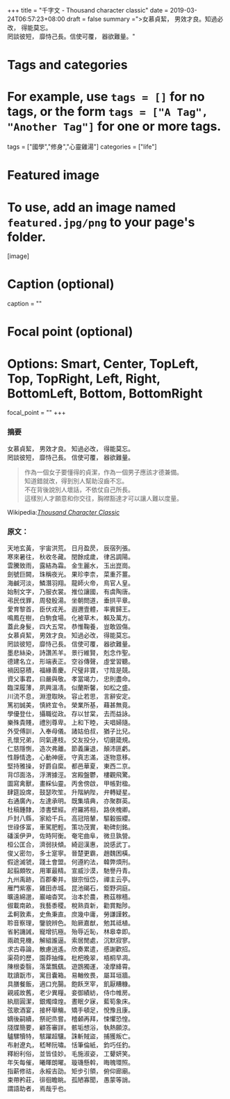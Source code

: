 +++
title = "千字文 - Thousand character classic"
date = 2019-03-24T06:57:23+08:00
draft = false
summary =">女慕貞絜， 男效才良。知過必改， 得能莫忘。<br>罔談彼短， 靡恃己長。信使可覆， 器欲難量。"

# Tags and categories
# For example, use `tags = []` for no tags, or the form `tags = ["A Tag", "Another Tag"]` for one or more tags.
tags = ["國學","修身","心靈雞湯"]
categories = ["life"]

# Featured image
# To use, add an image named `featured.jpg/png` to your page's folder. 
[image]
  # Caption (optional)
  caption = ""

  # Focal point (optional)
  # Options: Smart, Center, TopLeft, Top, TopRight, Left, Right, BottomLeft, Bottom, BottomRight
  focal_point = ""
+++
### 摘要
女慕貞絜， 男效才良。 
知過必改， 得能莫忘。  
罔談彼短， 靡恃己長。 
信使可覆， 器欲難量。 
 
> 作為一個女子要懂得的貞潔，作為一個男子應該才德兼備。  
> 知道錯就改，得到別人幫助沒齒不忘。  
> 不在背後說別人壞話，不依仗自己所長。  
> 這樣別人才願意和你交往，胸襟豁達才可以讓人難以度量。  

Wikipedia:[_Thousand Character Classic_](https://en.wikipedia.org/wiki/Thousand_Character_Classic)
### 原文：
天地玄黃， 宇宙洪荒。 日月盈昃， 辰宿列張。  
寒來暑往， 秋收冬藏。 閏餘成歲， 律呂調陽。  
雲騰致雨， 露結為霜。 金生麗水， 玉出崑崗。  
劍號巨闕， 珠稱夜光。 果珍李柰， 菜重芥薑。  
海鹹河淡， 鱗潛羽翔。 龍師火帝， 鳥官人皇。  
始制文字， 乃服衣裳。 推位讓國， 有虞陶唐。  
弔民伐罪， 周發殷湯。 坐朝問道， 垂拱平章。  
愛育黎首， 臣伏戎羌。 遐邇壹體， 率賓歸王。  
鳴鳳在樹， 白駒食場。 化被草木， 賴及萬方。  
蓋此身髮， 四大五常。 恭惟鞠養， 豈敢毀傷。  
女慕貞絜， 男效才良。 知過必改， 得能莫忘。  
罔談彼短， 靡恃己長。 信使可覆， 器欲難量。  
墨悲絲染， 詩讚羔羊。 景行維賢， 剋念作聖。  
德建名立， 形端表正。 空谷傳聲， 虛堂習聽。  
禍因惡積， 福緣善慶。 尺璧非寶， 寸陰是競。  
資父事君， 曰嚴與敬。 孝當竭力， 忠則盡命。  
臨深履薄， 夙興溫凊。 似蘭斯馨， 如松之盛。  
川流不息， 淵澄取映。 容止若思， 言辭安定。  
篤初誠美， 慎終宜令。 榮業所基， 藉甚無竟。  
學優登仕， 攝職從政。 存以甘棠， 去而益詠。  
樂殊貴賤， 禮別尊卑。 上和下睦， 夫唱婦隨。  
外受傅訓， 入奉母儀。 諸姑伯叔， 猶子比兒。  
孔懷兄弟， 同氣連枝。 交友投分， 切磨箴規。  
仁慈隱惻， 造次弗離。 節義廉退， 顛沛匪虧。  
性靜情逸， 心動神疲。 守真志滿， 逐物意移。  
堅持雅操， 好爵自縻。 都邑華夏， 東西二京。  
背邙面洛， 浮渭據涇。 宮殿盤鬱， 樓觀飛驚。  
圖寫禽獸， 畫綵仙靈。 丙舍傍啟， 甲帳對楹。  
肆筵設席， 鼓瑟吹笙。 升階納陛， 弁轉疑星。  
右通廣內， 左達承明。 既集墳典， 亦聚群英。  
杜稿鍾隸， 漆書壁經。 府羅將相， 路俠槐卿。  
戶封八縣， 家給千兵。 高冠陪輦， 驅轂振纓。  
世祿侈富， 車駕肥輕。 策功茂實， 勒碑刻銘。  
磻溪伊尹， 佐時阿衡。 奄宅曲阜， 微旦孰營。  
桓公匡合， 濟弱扶傾。 綺迴漢惠， 說感武丁。  
俊乂密勿， 多士寔寧。 晉楚更霸， 趙魏困橫。  
假途滅虢， 踐土會盟。 何遵約法， 韓弊煩刑。  
起翦頗牧， 用軍最精。 宣威沙漠， 馳譽丹青。  
九州禹跡， 百郡秦并。 嶽宗恒岱， 禪主云亭。  
雁門紫塞， 雞田赤城。 昆池碣石， 鉅野洞庭。  
曠遠綿邈， 巖岫杳冥。 治本於農， 務茲稼穡。  
俶載南畝， 我藝黍稷。 稅熟貢新， 勸賞黜陟。  
孟軻敦素， 史魚秉直。 庶幾中庸， 勞謙謹敕。  
聆音察理， 鑒貌辨色。 貽厥嘉猷， 勉其祗植。  
省躬譏誡， 寵增抗極。 殆辱近恥， 林皋幸即。  
兩疏見機， 解組誰逼。 索居閒處， 沉默寂寥。  
求古尋論， 散慮逍遙。 欣奏累遣， 慼謝歡招。  
渠荷的歷， 園莽抽條。 枇杷晚翠， 梧桐早凋。  
陳根委翳， 落葉飄颻。 遊鵾獨運， 凌摩絳霄。  
耽讀翫市， 寓目囊箱。 易輶攸畏， 屬耳垣牆。  
具膳餐飯， 適口充腸。 飽飫烹宰， 飢厭糟糠。  
親戚故舊， 老少異糧。 妾御績紡， 侍巾帷房。  
紈扇圓潔， 銀燭煒煌。 晝眠夕寐， 藍筍象床。  
弦歌酒宴， 接杯舉觴。 矯手頓足， 悅豫且康。  
嫡後嗣續， 祭祀烝嘗。 稽顙再拜， 悚懼恐惶。  
牋牒簡要， 顧答審詳。 骸垢想浴， 執熱願涼。  
驢騾犢特， 駭躍超驤。 誅斬賊盜， 捕獲叛亡。  
布射遼丸， 嵇琴阮嘯。 恬筆倫紙， 鈞巧任釣。  
釋紛利俗， 並皆佳妙。 毛施淑姿， 工顰妍笑。  
年矢每催， 曦暉朗曜。 璇璣懸斡， 晦魄環照。  
指薪修祜， 永綏吉劭。 矩步引領， 俯仰廊廟。  
束帶矜莊， 徘徊瞻眺。 孤陋寡聞， 愚蒙等誚。  
謂語助者， 焉哉乎也。  
